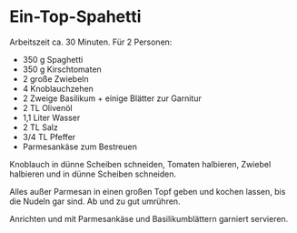 Ein-Top-Spahetti
================

Arbeitszeit ca. 30 Minuten. Für 2 Personen:

* 350 g Spaghetti
* 350 g Kirschtomaten
* 2 große Zwiebeln
* 4 Knoblauchzehen
* 2 Zweige Basilikum + einige Blätter zur Garnitur
* 2 TL Olivenöl
* 1,1 Liter Wasser
* 2 TL Salz
* 3/4 TL Pfeffer
* Parmesankäse zum Bestreuen

Knoblauch in dünne Scheiben schneiden, Tomaten halbieren, Zwiebel halbieren und in dünne Scheiben schneiden.

Alles außer Parmesan in einen großen Topf geben und kochen lassen, bis die Nudeln gar sind. Ab und zu gut umrühren.

Anrichten und mit Parmesankäse und Basilikumblättern garniert servieren.
